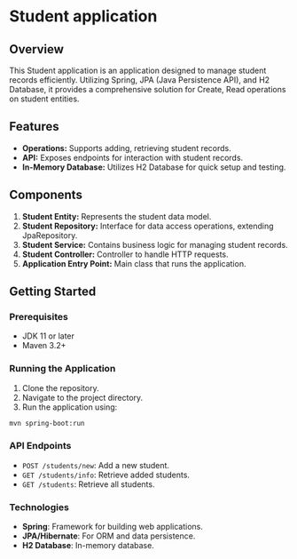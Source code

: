
# Student application

## Overview

This Student application is an application designed to manage student records efficiently. Utilizing Spring, JPA (Java Persistence API), and H2 Database, it provides a comprehensive solution for Create, Read operations on student entities.

## Features

- **Operations:** Supports adding, retrieving student records.
- **API:** Exposes endpoints for interaction with student records.
- **In-Memory Database:** Utilizes H2 Database for quick setup and testing.

## Components

1. **Student Entity:** Represents the student data model.
2. **Student Repository:** Interface for data access operations, extending JpaRepository.
3. **Student Service:** Contains business logic for managing student records.
4. **Student Controller:** Controller to handle HTTP requests.
5. **Application Entry Point:** Main class that runs the application.

## Getting Started

### Prerequisites

- JDK 11 or later
- Maven 3.2+

### Running the Application

1. Clone the repository.
2. Navigate to the project directory.
3. Run the application using:

```sh
mvn spring-boot:run
```

### API Endpoints

- `POST /students/new`: Add a new student.
- `GET /students/info`: Retrieve added students.
- `GET /students`: Retrieve all students.

### Technologies

- **Spring**: Framework for building web applications.
- **JPA/Hibernate**: For ORM and data persistence.
- **H2 Database**: In-memory database.
